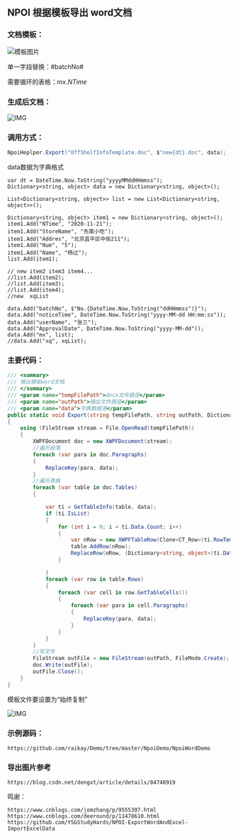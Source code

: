 ## NPOI 根据模板导出 word文档

### 文档模板：

![模板图片](https://gitee.com/imgrep001/m1/raw/master/2020/11/21/20201121183654.png)

单一字段替换：\#batchNo#  

需要循环的表格：$mx.NTime$  

### 生成后文档：

![IMG](https://gitee.com/imgrep001/m1/raw/master/2020/11/21/20201121183828.png)



### 调用方式：

```c#
NpoiHeplper.Export("OffShelfInfoTemplate.doc", $"new{dt}.doc", data);
```

data数据为字典格式

```
var dt = DateTime.Now.ToString("yyyyMMddHHmmss");
Dictionary<string, object> data = new Dictionary<string, object>();

List<Dictionary<string, object>> list = new List<Dictionary<string, object>>();

Dictionary<string, object> item1 = new Dictionary<string, object>();
item1.Add("NTime", "2020-11-21");
item1.Add("StoreName", "先南小吃");
item1.Add("Addres", "北京昌平区中街211");
item1.Add("Num", "5");
item1.Add("Name", "杨过");
list.Add(item1);

// new item2 item3 item4...
//list.Add(item2);
//list.Add(item3);
//list.Add(item4);
//new  xqList

data.Add("batchNo", $"No.{DateTime.Now.ToString("ddHHmmss")}");
data.Add("noticeTime", DateTime.Now.ToString("yyyy-MM-dd HH:mm:ss"));
data.Add("userName", "张三");
data.Add("ApprovalDate", DateTime.Now.ToString("yyyy-MM-dd"));
data.Add("mx", list);
//data.Add("xq", xqList);
```

### 主要代码：

```c#
/// <summary>
/// 输出模板word文档
/// </summary>
/// <param name="tempFilePath">docx文件路径</param>
/// <param name="outPath">输出文件路径</param>
/// <param name="data">字典数据源</param>
public static void Export(string tempFilePath, string outPath, Dictionary<string, object> data)
{
    using (FileStream stream = File.OpenRead(tempFilePath))
    {
        XWPFDocument doc = new XWPFDocument(stream);
        //遍历段落                  
        foreach (var para in doc.Paragraphs)
        {
            ReplaceKey(para, data);
        }
        //遍历表格      
        foreach (var table in doc.Tables)
        {

            var ti = GetTableInfo(table, data);
            if (ti.IsList)
            {
                for (int i = 0; i < ti.Data.Count; i++)
                {
                    var nRow = new XWPFTableRow(Clone<CT_Row>(ti.RowTemp), table);
                    table.AddRow(nRow);
                    ReplaceRow(nRow, (Dictionary<string, object>)ti.Data[i]);
                }

            }
            foreach (var row in table.Rows)
            {
                foreach (var cell in row.GetTableCells())
                {
                    foreach (var para in cell.Paragraphs)
                    {
                        ReplaceKey(para, data);
                    }
                }
            }
        }
        //写文件
        FileStream outFile = new FileStream(outPath, FileMode.Create);
        doc.Write(outFile);
        outFile.Close();
    }
}
```

模板文件要设置为“始终复制”  

![IMG](https://gitee.com/imgrep001/m1/raw/master/2020/11/21/20201121185700.png)



### 示例源码： 

```
https://github.com/raikay/Demo/tree/master/NpoiDemo/NpoiWordDemo
```
### 导出图片参考
```
https://blog.csdn.net/dengxt/article/details/84748919
```

鸣谢：
```
https://www.cnblogs.com/jomzhang/p/9555397.html
https://www.cnblogs.com/deeround/p/11478610.html
https://github.com/YSGStudyHards/NPOI-ExportWordAndExcel-ImportExcelData
```
